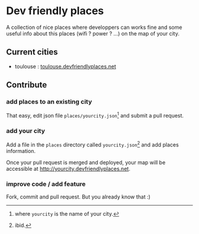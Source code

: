 Dev friendly places
===================
A collection of nice places where developpers can works fine and some useful info about this places (wifi ? power ? ...) on the map of your city.

Current cities
-------------
 - toulouse : [toulouse.devfriendlyplaces.net][toulouse]


Contribute
----------
### add places to an existing city
That easy, edit json file `places/yourcity.json`[^yourcity] and submit a pull request.

### add your city
Add a file in the `places` directory called `yourcity.json`[^yourcity2] and add places information.

Once your pull request is merged and deployed, your map will be accessible at http://yourcity.devfriendlyplaces.net.

### improve code / add feature
Fork, commit and pull request. But you already know that :)

[^yourcity]: where `yourcity` is the name of your city.
[^yourcity2]: ibid.

[toulouse]: http://toulouse.devfriendlyplaces.net